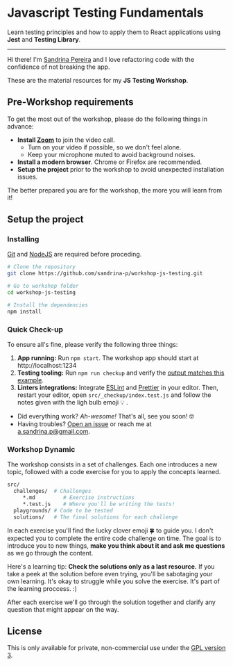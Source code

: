 # Javascript Testing Fundamentals

Learn testing principles and how to apply them to React applications using **Jest** and **Testing Library**.

---

Hi there! I'm [Sandrina Pereira](https://www.sandrina-p.net/) and I love refactoring code with the confidence of not breaking the app. <!-- copyreview please. make it short. make it sweet -->

These are the material resources for my **JS Testing Workshop**. <!-- TODO LINK -->

## Pre-Workshop requirements

To get the most out of the workshop, please do the following things in advance:

- **Install [Zoom](https://zoom.us)** to join the video call.
  - Turn on your video if possible, so we don't feel alone.
  - Keep your microphone muted to avoid background noises.
- **Install a modern browser**. Chrome or Firefox are recommended.
- **Setup the project** prior to the workshop to avoid unexpected installation issues.

The better prepared you are for the workshop, the more you will learn from it!

## Setup the project

### Installing

[Git](https://git-scm.com/) and [NodeJS](https://nodejs.org/en/) are required before proceding.

```bash
# Clone the repository
git clone https://github.com/sandrina-p/workshop-js-testing.git

# Go to workshop folder
cd workshop-js-testing

# Install the dependencies
npm install
```

### Quick Check-up

To ensure all's fine, please verify the following three things:

1. **App running:** Run `npm start`. The workshop app should start at http://localhost:1234
2. **Testing tooling:** Run `npm run checkup` and verify the [output matches this example](src/_checkup/checkup_output.png?raw=true).
3. **Linters integrations:** Integrate [ESLint](https://eslint.org/docs/user-guide/integrations) and [Prettier](https://prettier.io/docs/en/editors.html) in your editor. Then, restart your editor, open `src/_checkup/index.test.js` and follow the notes given with the ligh bulb emoji 💡 .

- Did everything work? _Ah-wesome!_ That's all, see you soon! 🤓
- Having troubles? [Open an issue](https://github.com/sandrina-p/workshop-js-testing/issues/new) or reach me at a.sandrina.p@gmail.com.

### Workshop Dynamic

The workshop consists in a set of challenges. Each one introduces a new topic, followed with a code exercise for you to apply the concepts learned.

```bash
src/
  challenges/  # Challenges
     *.md         # Exercise instructions
     *.test.js    # Where you'll be writing the tests!
  playgrounds/ # Code to be tested
  solutions/   # The final solutions for each challenge
```

In each exercise you'll find the lucky clover emoji 🍀 to guide you. I don't expected you to complete the entire code challenge on time. The goal is to introduce you to new things, **make you think about it and ask me questions** as we go through the content.

Here's a learning tip: **Check the solutions only as a last resource.** If you take a peek at the solution before even trying, you'll be sabotaging your own learning. It's okay to struggle while you solve the exercise. It's part of the learning proccess. :)

After each exercise we'll go through the solution together and clarify any question that might appear on the way.

<!--
## Workshop Feedback

Please take a couple of minutes to [give me your feedback](TODO-LINK), as it will help me improving the next editions of this workshop 🤗
-->

## License

This is only available for private, non-commercial use under the [GPL version 3](http://www.gnu.org/licenses/gpl-3.0-standalone.html).

